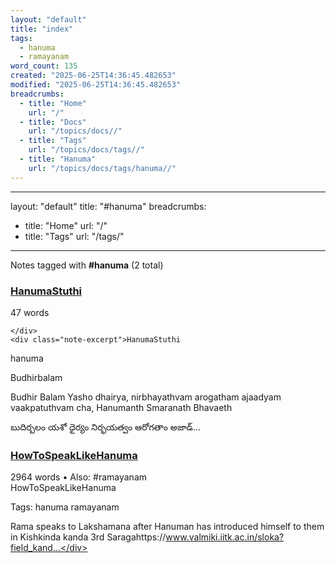 ```yaml
---
layout: "default"
title: "index"
tags:
  - hanuma
  - ramayanam
word_count: 135
created: "2025-06-25T14:36:45.482653"
modified: "2025-06-25T14:36:45.482653"
breadcrumbs:
  - title: "Home"
    url: "/"
  - title: "Docs"
    url: "/topics/docs//"
  - title: "Tags"
    url: "/topics/docs/tags//"
  - title: "Hanuma"
    url: "/topics/docs/tags/hanuma//"
---
```

---
layout: "default"
title: "#hanuma"
breadcrumbs:
  - title: "Home"
    url: "/"
  - title: "Tags"
    url: "/tags/"
---
Notes tagged with **#hanuma** (2 total)

<div class="note-grid">

<div class="note-card">
    <h3><a href="sanskrit-lit/hanumastuthi/">HanumaStuthi</a></h3>
    <div class="note-meta">
        47 words
        
    </div>
    <div class="note-excerpt">HanumaStuthi

hanuma

 Budhirbalam

Budhir Balam Yasho dhairya, nirbhayathvam arogatham ajaadyam vaakpatuthvam cha, Hanumanth Smaranath Bhavaeth

బుదిర్బలం యశో ధైర్యం నిర్భయత్వం ఆరోగతాం అజాడ్...</div>
</div>

<div class="note-card">
    <h3><a href="sanskrit-lit/howtospeaklikehanuma/">HowToSpeakLikeHanuma</a></h3>
    <div class="note-meta">
        2964 words
        • Also: #ramayanam
    </div>
    <div class="note-excerpt">HowToSpeakLikeHanuma

Tags: hanuma ramayanam

Rama speaks to Lakshamana after Hanuman has introduced himself to them in Kishkinda kanda 3rd Saragahttps://www.valmiki.iitk.ac.in/sloka?field_kand...</div>
</div>
</div>